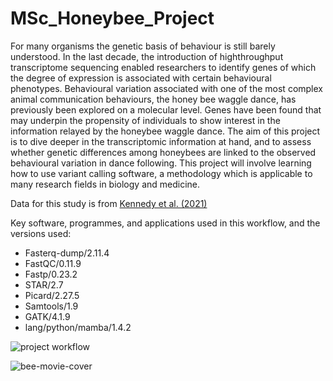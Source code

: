 # MSc_Honeybee_Project

For many organisms the genetic basis of behaviour is still barely understood. In the last decade, the 
introduction of highthroughput transcriptome sequencing enabled researchers to identify genes of 
which the degree of expression is associated with certain behavioural phenotypes. Behavioural 
variation associated with one of the most complex animal communication behaviours, the honey bee 
waggle dance, has previously been explored on a molecular level. Genes have been found that may 
underpin the propensity of individuals to show interest in the information relayed by the honeybee 
waggle dance. The aim of this project is to dive deeper in the transcriptomic information at hand, 
and to assess whether genetic differences among honeybees are linked to the observed behavioural 
variation in dance following. This project will involve learning how to use variant calling software, a 
methodology which is applicable to many research fields in biology and medicine.

Data for this study is from [Kennedy et al. (2021)]([url](https://onlinelibrary.wiley.com/doi/full/10.1111/mec.15893))


Key software, programmes, and applications used in this workflow, and the versions used:

- Fasterq-dump/2.11.4
- FastQC/0.11.9
- Fastp/0.23.2
- STAR/2.7
- Picard/2.27.5
- Samtools/1.9
- GATK/4.1.9
- lang/python/mamba/1.4.2




![project workflow](https://github.com/tomeva18/MSc_Honeybee_Project/assets/156300328/38caa139-85c6-4862-9724-fb8c68799e2b)

![bee-movie-cover](https://github.com/tomeva18/MSc_Honeybee_Project/assets/156300328/2ecd697b-743e-44bf-8107-487149f201af)
